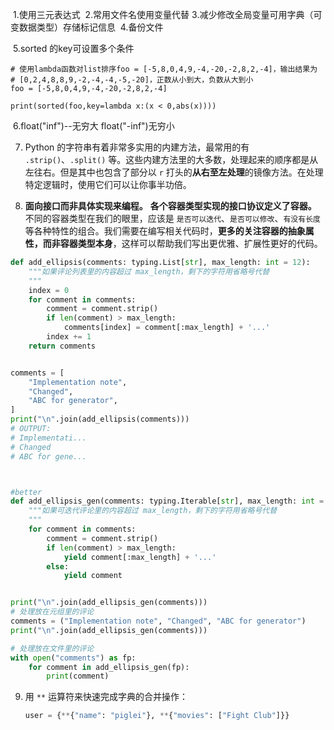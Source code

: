 ​	1.使用三元表达式
​	2.常用文件名使用变量代替
​	3.减少修改全局变量可用字典（可变数据类型）存储标记信息
​	4.备份文件

​	5.sorted 的key可设置多个条件

```
# 使用lambda函数对list排序foo = [-5,8,0,4,9,-4,-20,-2,8,2,-4]，输出结果为
# [0,2,4,8,8,9,-2,-4,-4,-5,-20]，正数从小到大，负数从大到小
foo = [-5,8,0,4,9,-4,-20,-2,8,2,-4]

print(sorted(foo,key=lambda x:(x < 0,abs(x))))
```

​	6.float("inf")--无穷大   float("-inf")无穷小

7. Python 的字符串有着非常多实用的内建方法，最常用的有 `.strip()`、`.split()` 等。这些内建方法里的大多数，处理起来的顺序都是从左往右。但是其中也包含了部分以 `r` 打头的**从右至左处理**的镜像方法。在处理特定逻辑时，使用它们可以让你事半功倍。 

8.  **面向接口而非具体实现来编程。**  **各个容器类型实现的接口协议定义了容器。** 不同的容器类型在我们的眼里，应该是 `是否可以迭代`、`是否可以修改`、`有没有长度` 等各种特性的组合。我们需要在编写相关代码时，**更多的关注容器的抽象属性，而非容器类型本身**，这样可以帮助我们写出更优雅、扩展性更好的代码。 

   ```python
   def add_ellipsis(comments: typing.List[str], max_length: int = 12):
       """如果评论列表里的内容超过 max_length，剩下的字符用省略号代替
       """
       index = 0
       for comment in comments:
           comment = comment.strip()
           if len(comment) > max_length:
               comments[index] = comment[:max_length] + '...'
           index += 1
       return comments
   
   
   comments = [
       "Implementation note",
       "Changed",
       "ABC for generator",
   ]
   print("\n".join(add_ellipsis(comments)))
   # OUTPUT:
   # Implementati...
   # Changed
   # ABC for gene...
   
   
   
   #better
   def add_ellipsis_gen(comments: typing.Iterable[str], max_length: int = 12):
       """如果可迭代评论里的内容超过 max_length，剩下的字符用省略号代替
       """
       for comment in comments:
           comment = comment.strip()
           if len(comment) > max_length:
               yield comment[:max_length] + '...'
           else:
               yield comment
   
   
   print("\n".join(add_ellipsis_gen(comments)))
   # 处理放在元组里的评论
   comments = ("Implementation note", "Changed", "ABC for generator")
   print("\n".join(add_ellipsis_gen(comments)))
   
   # 处理放在文件里的评论
   with open("comments") as fp:
       for comment in add_ellipsis_gen(fp):
           print(comment)
   ```

9. 用 `**` 运算符来快速完成字典的合并操作：

   ```python
   user = {**{"name": "piglei"}, **{"movies": ["Fight Club"]}}
   ```